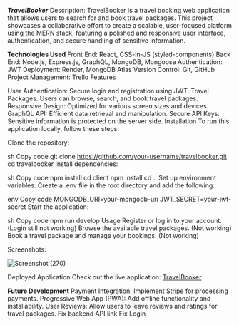 ***TravelBooker***
Description:
TravelBooker is a travel booking web application that allows users to search for and book travel packages. This project showcases a collaborative effort to create a scalable, user-focused platform using the MERN stack, featuring a polished and responsive user interface, authentication, and secure handling of sensitive information.

**Technologies Used**
Front End: React, CSS-in-JS (styled-components)
Back End: Node.js, Express.js, GraphQL, MongoDB, Mongoose
Authentication: JWT
Deployment: Render, MongoDB Atlas
Version Control: Git, GitHub
Project Management: Trello
Features

User Authentication: Secure login and registration using JWT.
Travel Packages: Users can browse, search, and book travel packages.
Responsive Design: Optimized for various screen sizes and devices.
GraphQL API: Efficient data retrieval and manipulation.
Secure API Keys: Sensitive information is protected on the server side.
Installation
To run this application locally, follow these steps:

Clone the repository:

sh
Copy code
git clone https://github.com/your-username/travelbooker.git
cd travelbooker
Install dependencies:

sh
Copy code
npm install
cd client
npm install
cd ..
Set up environment variables:
Create a .env file in the root directory and add the following:

env
Copy code
MONGODB_URI=your-mongodb-uri
JWT_SECRET=your-jwt-secret
Start the application:

sh
Copy code
npm run develop
Usage
Register or log in to your account. (Login still not working)
Browse the available travel packages. (Not working)
Book a travel package and manage your bookings. (Not working)

Screenshots:

![Screenshot (270)](https://github.com/David2003Park/Travel-Nest/assets/151422154/b96dd375-04ee-431e-be4e-95f4eb39cef9)



Deployed Application
Check out the live application: [TravelBooker](https://immense-thicket-47257-33c29eff0276.herokuapp.com/)

**Future Development**
Payment Integration: Implement Stripe for processing payments.
Progressive Web App (PWA): Add offline functionality and installability.
User Reviews: Allow users to leave reviews and ratings for travel packages.
Fix backend API link
Fix Login
